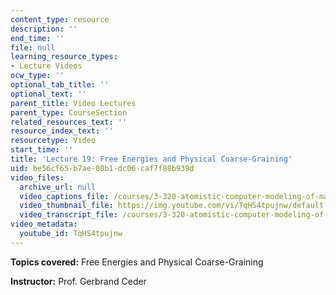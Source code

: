 ```yaml
---
content_type: resource
description: ''
end_time: ''
file: null
learning_resource_types:
- Lecture Videos
ocw_type: ''
optional_tab_title: ''
optional_text: ''
parent_title: Video Lectures
parent_type: CourseSection
related_resources_text: ''
resource_index_text: ''
resourcetype: Video
start_time: ''
title: 'Lecture 19: Free Energies and Physical Coarse-Graining'
uid: be56cf65-b7ae-08b1-dc06-caf7f88b939d
video_files:
  archive_url: null
  video_captions_file: /courses/3-320-atomistic-computer-modeling-of-materials-sma-5107-spring-2005/4109c6391255580285e3b6537758e096_TqHS4tpujnw.vtt
  video_thumbnail_file: https://img.youtube.com/vi/TqHS4tpujnw/default.jpg
  video_transcript_file: /courses/3-320-atomistic-computer-modeling-of-materials-sma-5107-spring-2005/fc874a595ef396c7de0777e41fd627cc_TqHS4tpujnw.pdf
video_metadata:
  youtube_id: TqHS4tpujnw
---
```


**Topics covered:** Free Energies and Physical Coarse-Graining

**Instructor:** Prof. Gerbrand Ceder